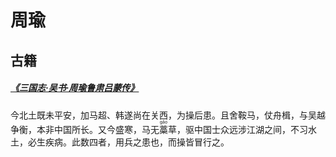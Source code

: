 # 周瑜



## 古籍

##### [《三国志·吴书·周瑜鲁肃吕蒙传》](https://so.gushiwen.cn/guwen/bookv_46653FD803893E4F543E29E72FB93267.aspx) 

今北土既未平安，加马超、韩遂尚在关西，为操后患。且舍鞍马，仗舟楫，与吴越争衡，本非中国所长。又今盛寒，马无<ruby>藁<rt>gǎo</rt></ruby>草，驱中国士众远涉江湖之间，不习水土，必生疾病。此数四者，用兵之患也，而操皆冒行之。